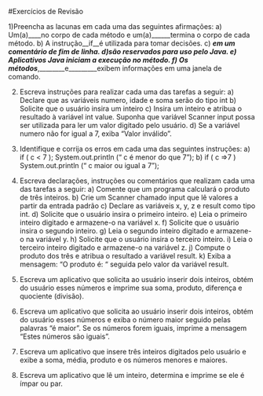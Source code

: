  #Exercícios de Revisão 

1)Preencha as lacunas em cada uma das seguintes afirmações:
a) Um(a)____no corpo de cada método e um(a)______termina o corpo
de cada método.
b) A instrução__if__é utilizada para tomar decisões.
c) _______em um comentário de fim de linha.
d)_______são reservados para uso pelo Java.
e) Aplicativos Java iniciam a execução no método_______.
f) Os métodos_______,________e_________exibem informações em
uma janela de comando.

2) Escreva instruções para realizar cada uma das tarefas a seguir:
a) Declare que as variáveis numero, idade e soma serão do tipo int
b) Solicite que o usuário insira um inteiro
c) Insira um inteiro e atribua o resultado à variável int value. Suponha que
variável Scanner input possa ser utilizada para ler um valor digitado pelo usuário.
d) Se a variável numero não for igual a 7, exiba “Valor inválido”.

3) Identifique e corrija os erros em cada uma das seguintes instruções:
a)  if ( c < 7 );
          System.out.println (“ c é menor do que 7”);
b)  if ( c =>7 )
         System.out.println (“ c maior ou igual a 7”);


4) Escreva declarações, instruções ou comentários que realizam cada uma
das tarefas a seguir:
a) Comente que um programa calculará o produto de três inteiros.
b) Crie um Scanner chamado input que lê valores a partir da entrada padrão
c) Declare as variáveis x, y, z e result como tipo int.
d) Solicite que o usuário insira o primeiro inteiro.
e) Leia o primeiro inteiro digitado e armazene-o na variável x.
f) Solicite que o usuário insira o segundo inteiro.
g) Leia o segundo inteiro digitado e armazene-o na variável y.
h) Solicite que o usuário insira o terceiro inteiro.
i) Leia o terceiro inteiro digitado e armazene-o na variável z.
j) Compute o produto dos três e atribua o resultado a variável result.
k) Exiba a mensagem: “O produto é: “ seguida pelo valor da variável result.

5) Escreva um aplicativo que solicita ao usuário inserir dois inteiros, obtém do usuário esses números e imprime sua soma, produto, diferença e quociente (divisão).
6) Escreva um aplicativo que solicita ao usuário inserir dois inteiros, obtém do usuário esses números e exiba o número maior seguido pelas palavras “é maior”. Se os números forem iguais, imprime a mensagem “Estes números são iguais”. 
7) Escreva um aplicativo que insere três inteiros digitados pelo usuário e exibe a soma, média, produto e os números menores e maiores.
8) Escreva um aplicativo que lê um inteiro, determina e imprime se ele é ímpar ou par.
